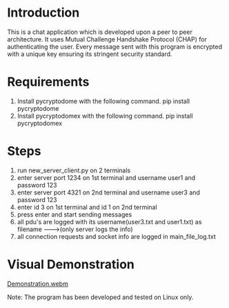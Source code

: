 # Introduction
This is a chat application which is developed upon a peer to peer architecture. It uses Mutual Challenge Handshake Protocol (CHAP) for authenticating the user. Every message sent with this program is encrypted with a unique key ensuring its stringent security standard.

# Requirements
1. Install pycryptodome with the following command. pip install pycryptodome
2. Install pycryptodomex with the following command. pip install pycryptodomex

# Steps
1. run new_server_client.py on 2 terminals
2. enter server port 1234 on 1st terminal and username user1 and password 123
3. enter server port 4321 on 2nd terminal and username user3 and password 123
4. enter id 3 on 1st terminal and id 1 on 2nd terminal
5. press enter and start sending messages
6. all pdu's are logged with its username(user3.txt and user1.txt) as filename --->(only server logs the info)
7. all connection requests and socket info are logged in main_file_log.txt

# Visual Demonstration
[Demonstration.webm](https://user-images.githubusercontent.com/43727792/211549176-c4b5a9e4-9f95-45f0-bf45-6b53ca248885.webm)


Note: The program has been developed and tested on Linux only.
